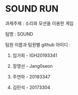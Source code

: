# SOUND RUN
과제주제 : 소리와 모션을 이용한 게임 

팀명 : SOUND

팀원 이름과 팀원별 github 아이디 : 

1. 임가희 - IGH20193341

2. 장영선 - Jang0seon

3. 주연하 - 20193347

4. 김민석 - 20173304
